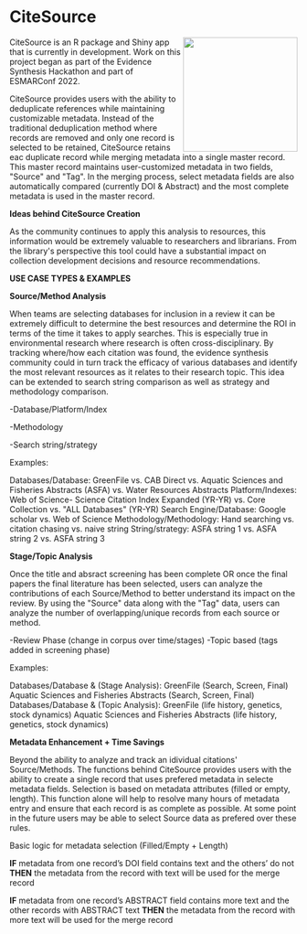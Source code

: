 # CiteSource
<img src="https://user-images.githubusercontent.com/89118428/155393065-780381a0-ff77-45d3-b2ee-40332ef72064.png" width="200px" align="right">

CiteSource is an R package and Shiny app that is currently in development. Work on this project began as part of the Evidence Synthesis Hackathon and part of ESMARConf 2022.

CiteSource provides users with the ability to deduplicate references while maintaining customizable metadata. Instead of the traditional deduplication method where records are removed and only one record is selected to be retained, CiteSource retains eac duplicate record while merging metadata into a single master record. This master record maintains user-customized metadata in two fields, "Source" and "Tag". In the merging process, select metadata fields are also automatically compared (currently DOI & Abstract) and the most complete metadata is used in the master record. 

**Ideas behind CiteSource Creation**




As the community continues to apply this analysis to resources, this information would be extremely valuable to researchers and librarians. From the library's perspective this tool could have a substantial impact on collection development decisions and resource recommendations. 



**USE CASE TYPES & EXAMPLES**

**Source/Method Analysis**

When teams are selecting databases for inclusion in a review it can be extremely difficult to determine the best resources and determine the ROI in terms of the time it takes to apply searches. This is especially true in environmental research where research is often cross-disciplinary. By tracking where/how each citation was found, the evidence synthesis community could in turn track the efficacy of various databases and identify the most relevant resources as it relates to their research topic. This idea can be extended to search string comparison as well as strategy and methodology comparison.

-Database/Platform/Index

-Methodology

-Search string/strategy

Examples:

Databases/Database: GreenFile vs. CAB Direct vs. Aquatic Sciences and Fisheries Abstracts (ASFA) vs. Water Resources Abstracts
Platform/Indexes: Web of Science- Science Citation Index Expanded (YR-YR) vs. Core Collection vs. "ALL Databases" (YR-YR)
Search Engine/Database: Google scholar vs. Web of Science
Methodology/Methodology: Hand searching vs. citation chasing vs. naive string
String/strategy: ASFA string 1 vs. ASFA string 2 vs. ASFA string 3

**Stage/Topic Analysis**

Once the title and absract screening has been complete OR once the final papers the final literature has been selected, users can analyze the contributions of each Source/Method to better understand its impact on the review. By using the "Source" data along with the "Tag" data, users can analyze the number of overlapping/unique records from each source or method.

-Review Phase (change in corpus over time/stages)
-Topic based (tags added in screening phase)

Examples: 

Databases/Database & (Stage Analysis): GreenFile (Search, Screen, Final) Aquatic Sciences and Fisheries Abstracts (Search, Screen, Final)
Databases/Database & (Topic Analysis): GreenFile (life history, genetics, stock dynamics) Aquatic Sciences and Fisheries Abstracts (life history, genetics, stock dynamics)

**Metadata Enhancement + Time Savings**

Beyond the ability to analyze and track an idividual citations' Source/Methods. The functions behind CiteSource provides users with the ability to create a single record that uses prefered metadata in selecte metadata fields. Selection is based on metadata attributes (filled or empty, length). This function alone will help to resolve many hours of metadata entry and ensure that each record is as complete as possible. At some point in the future users may be able to select Source data as prefered over these rules.

Basic logic for metadata selection (Filled/Empty + Length)

**IF** metadata from one record’s DOI field contains text and the others’ do not **THEN** the metadata from the record with text will be used for the merge record

**IF** metadata from one record’s ABSTRACT field contains more text and the other records with ABSTRACT text **THEN** the metadata from the record with more text will be used for the merge record
